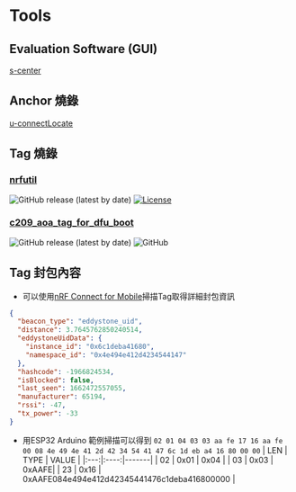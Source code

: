 # Tools
## Evaluation Software (GUI)
[s-center](https://www.u-blox.com/en/product/s-center)

## Anchor 燒錄
[u-connectLocate](https://www.u-blox.com/en/product/u-connectlocate?legacy=Current)

## Tag 燒錄
### [nrfutil](https://github.com/NordicSemiconductor/pc-nrfutil/releases)
![GitHub release (latest by date)](https://img.shields.io/github/v/release/NordicSemiconductor/pc-nrfutil) [![License](https://img.shields.io/pypi/l/nrfutil.svg)](https://pypi.python.org/pypi/nrfutil)

### [c209_aoa_tag_for_dfu_boot](https://github.com/u-blox/c209-aoa-tag/releases)
![GitHub release (latest by date)](https://img.shields.io/github/v/release/u-blox/c209-aoa-tag) ![GitHub](https://img.shields.io/github/license/u-blox/c209-aoa-tag)

## Tag 封包內容

* 可以使用[nRF Connect for Mobile](https://play.google.com/store/apps/details?id=no.nordicsemi.android.mcp&hl=zh_TW&gl=US)掃描Tag取得詳細封包資訊
```json
{
  "beacon_type": "eddystone_uid",
  "distance": 3.7645762850240514,
  "eddystoneUidData": {
    "instance_id": "0x6c1deba41680",
    "namespace_id": "0x4e494e412d4234544147"
  },
  "hashcode": -1966824534,
  "isBlocked": false,
  "last_seen": 1662472557055,
  "manufacturer": 65194,
  "rssi": -47,
  "tx_power": -33
}
```

* 用ESP32 Arduino 範例掃描可以得到
`02 01 04 03 03 aa fe 17 16 aa fe 00 08 4e 49 4e 41 2d 42 34 54 41 47 6c 1d eb a4 16 80 00 00`
| LEN | TYPE | VALUE |
|:---:|:----:|-------|
|  02 | 0x01 | 0x04  |
|  03 | 0x03 | 0xAAFE|
|  23 | 0x16 | 0xAAFE084e494e412d42345441476c1deba416800000 |


